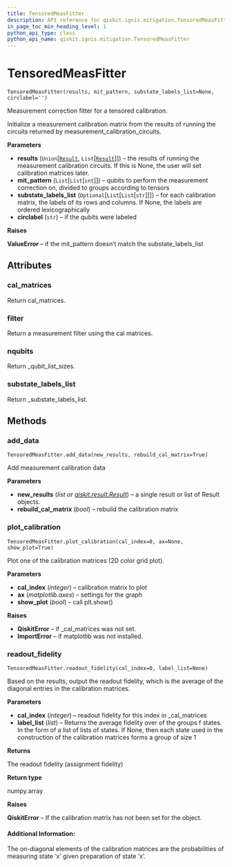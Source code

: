 ```yaml
---
title: TensoredMeasFitter
description: API reference for qiskit.ignis.mitigation.TensoredMeasFitter
in_page_toc_min_heading_level: 1
python_api_type: class
python_api_name: qiskit.ignis.mitigation.TensoredMeasFitter
---
```


# TensoredMeasFitter

<span id="qiskit.ignis.mitigation.TensoredMeasFitter" />

`TensoredMeasFitter(results, mit_pattern, substate_labels_list=None, circlabel='')`

Measurement correction fitter for a tensored calibration.

Initialize a measurement calibration matrix from the results of running the circuits returned by measurement\_calibration\_circuits.

**Parameters**

*   **results** (`Union`\[[`Result`](qiskit.result.Result "qiskit.result.result.Result"), `List`\[[`Result`](qiskit.result.Result "qiskit.result.result.Result")]]) – the results of running the measurement calibration circuits. If this is None, the user will set calibration matrices later.
*   **mit\_pattern** (`List`\[`List`\[`int`]]) – qubits to perform the measurement correction on, divided to groups according to tensors
*   **substate\_labels\_list** (`Optional`\[`List`\[`List`\[`str`]]]) – for each calibration matrix, the labels of its rows and columns. If None, the labels are ordered lexicographically
*   **circlabel** (`str`) – if the qubits were labeled

**Raises**

**ValueError** – if the mit\_pattern doesn’t match the substate\_labels\_list

## Attributes

### cal\_matrices

Return cal\_matrices.

### filter

Return a measurement filter using the cal matrices.

### nqubits

Return \_qubit\_list\_sizes.

### substate\_labels\_list

Return \_substate\_labels\_list.

## Methods

### add\_data

<span id="qiskit.ignis.mitigation.TensoredMeasFitter.add_data" />

`TensoredMeasFitter.add_data(new_results, rebuild_cal_matrix=True)`

Add measurement calibration data

**Parameters**

*   **new\_results** (*list or* [*qiskit.result.Result*](qiskit.result.Result "qiskit.result.Result")) – a single result or list of Result objects.
*   **rebuild\_cal\_matrix** (*bool*) – rebuild the calibration matrix

### plot\_calibration

<span id="qiskit.ignis.mitigation.TensoredMeasFitter.plot_calibration" />

`TensoredMeasFitter.plot_calibration(cal_index=0, ax=None, show_plot=True)`

Plot one of the calibration matrices (2D color grid plot).

**Parameters**

*   **cal\_index** (*integer*) – calibration matrix to plot
*   **ax** (*matplotlib.axes*) – settings for the graph
*   **show\_plot** (*bool*) – call plt.show()

**Raises**

*   **QiskitError** – if \_cal\_matrices was not set.
*   **ImportError** – if matplotlib was not installed.

### readout\_fidelity

<span id="qiskit.ignis.mitigation.TensoredMeasFitter.readout_fidelity" />

`TensoredMeasFitter.readout_fidelity(cal_index=0, label_list=None)`

Based on the results, output the readout fidelity, which is the average of the diagonal entries in the calibration matrices.

**Parameters**

*   **cal\_index** (*integer*) – readout fidelity for this index in \_cal\_matrices
*   **label\_list** (*list*) – Returns the average fidelity over of the groups f states. In the form of a list of lists of states. If None, then each state used in the construction of the calibration matrices forms a group of size 1

**Returns**

The readout fidelity (assignment fidelity)

**Return type**

numpy.array

**Raises**

**QiskitError** – If the calibration matrix has not been set for the object.

#### Additional Information:

The on-diagonal elements of the calibration matrices are the probabilities of measuring state ‘x’ given preparation of state ‘x’.

